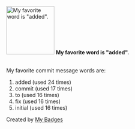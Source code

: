 <img src="https://github.com/my-badges/my-badges/blob/master/src/all-badges/favorite-word/favorite-word.png?raw=true" alt="My favorite word is &quot;added&quot;." title="My favorite word is &quot;added&quot;." width="128">
<strong>My favorite word is &quot;added&quot;.</strong>
<br><br>

My favorite commit message words are:

1. added (used 24 times)
2. commit (used 17 times)
3. to (used 16 times)
4. fix (used 16 times)
5. initial (used 16 times)


Created by <a href="https://github.com/my-badges/my-badges">My Badges</a>